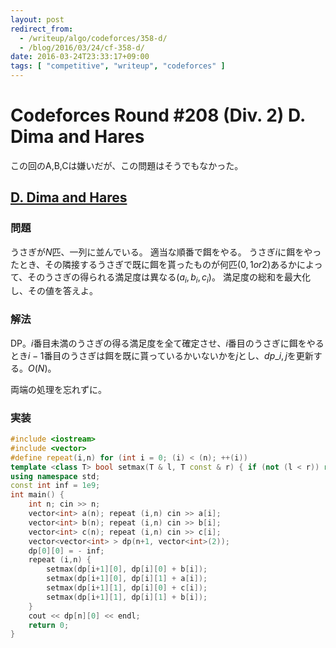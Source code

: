```yaml
---
layout: post
redirect_from:
  - /writeup/algo/codeforces/358-d/
  - /blog/2016/03/24/cf-358-d/
date: 2016-03-24T23:33:17+09:00
tags: [ "competitive", "writeup", "codeforces" ]
---
```


# Codeforces Round #208 (Div. 2) D. Dima and Hares

この回のA,B,Cは嫌いだが、この問題はそうでもなかった。

## [D. Dima and Hares](http://codeforces.com/contest/358/problem/D)

### 問題

うさぎが$N$匹、一列に並んでいる。
適当な順番で餌をやる。
うさぎ$i$に餌をやったとき、その隣接するうさぎで既に餌を貰ったものが何匹($0, 1 or 2$)あるかによって、そのうさぎの得られる満足度は異なる($a_i, b_i, c_i$)。
満足度の総和を最大化し、その値を答えよ。

### 解法

DP。$i$番目未満のうさぎの得る満足度を全て確定させ、$i$番目のうさぎに餌をやるとき$i-1$番目のうさぎは餌を既に貰っているかいないかを$j$とし、$dp\_{i,j}$を更新する。$O(N)$。

両端の処理を忘れずに。

### 実装

``` c++
#include <iostream>
#include <vector>
#define repeat(i,n) for (int i = 0; (i) < (n); ++(i))
template <class T> bool setmax(T & l, T const & r) { if (not (l < r)) return false; l = r; return true; }
using namespace std;
const int inf = 1e9;
int main() {
    int n; cin >> n;
    vector<int> a(n); repeat (i,n) cin >> a[i];
    vector<int> b(n); repeat (i,n) cin >> b[i];
    vector<int> c(n); repeat (i,n) cin >> c[i];
    vector<vector<int> > dp(n+1, vector<int>(2));
    dp[0][0] = - inf;
    repeat (i,n) {
        setmax(dp[i+1][0], dp[i][0] + b[i]);
        setmax(dp[i+1][0], dp[i][1] + a[i]);
        setmax(dp[i+1][1], dp[i][0] + c[i]);
        setmax(dp[i+1][1], dp[i][1] + b[i]);
    }
    cout << dp[n][0] << endl;
    return 0;
}
```
